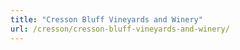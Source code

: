 ```yaml
---
title: "Cresson Bluff Vineyards and Winery"
url: /cresson/cresson-bluff-vineyards-and-winery/
---
```

